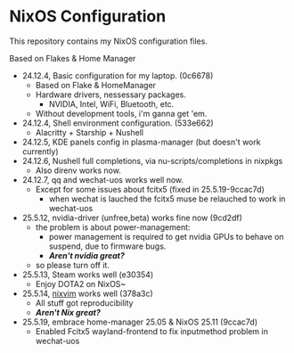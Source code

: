 # NixOS Configuration

This repository contains my NixOS configuration files.

Based on Flakes & Home Manager

- 24.12.4, Basic configuration for my laptop. (0c6678)
  - Based on Flake & HomeManager
  - Hardware drivers, nessessary packages.
    - NVIDIA, Intel, WiFi, Bluetooth, etc.
  - Without development tools, i'm ganna get 'em.
- 24.12.4, Shell environment configuration. (533e662)
  - Alacritty + Starship + Nushell
- 24.12.5, KDE panels config in plasma-manager (but doesn't work currently)
- 24.12.6, Nushell full completions, via nu-scripts/completions in nixpkgs
  - Also direnv works now. 
- 24.12.7, qq and wechat-uos works well now.  
  - Except for some issues about fcitx5 (fixed in 25.5.19-9ccac7d)
    - when wechat is lauched the fcitx5 muse be relauched to work in wechat-uos 
- 25.5.12, nvidia-driver (unfree,beta) works fine now (9cd2df)
  - the problem is about power-management:
    - power management is required to get nvidia GPUs to behave on suspend, due to firmware bugs.
    - ***Aren't nvidia great?***
  - so please turn off it.
- 25.5.13, Steam works well (e30354)
  - Enjoy DOTA2 on NixOS~
- 25.5.14, [nixvim](https://github.com/Glomzzz/nixvim) works well (378a3c)
  - All stuff got reproducibility
  - ***Aren't Nix great?***
- 25.5.19, embrace home-manager 25.05 & NixOS 25.11 (9ccac7d)
  - Enabled Fcitx5 wayland-frontend to fix inputmethod problem in wechat-uos